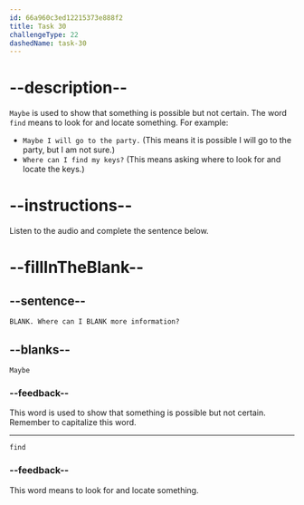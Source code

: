 ```yaml
---
id: 66a960c3ed12215373e888f2
title: Task 30
challengeType: 22
dashedName: task-30
---
```


<!--
AUDIO REFERENCE:
Bob: Maybe. Where can I find more information?
-->

# --description--

`Maybe` is used to show that something is possible but not certain. The word `find` means to look for and locate something. For example:

- `Maybe I will go to the party.` (This means it is possible I will go to the party, but I am not sure.)
- `Where can I find my keys?` (This means asking where to look for and locate the keys.)

# --instructions--

Listen to the audio and complete the sentence below.

# --fillInTheBlank--

## --sentence--

`BLANK. Where can I BLANK more information?`

## --blanks--

`Maybe`

### --feedback--

This word is used to show that something is possible but not certain. Remember to capitalize this word.

---
`find`

### --feedback--

This word means to look for and locate something.
